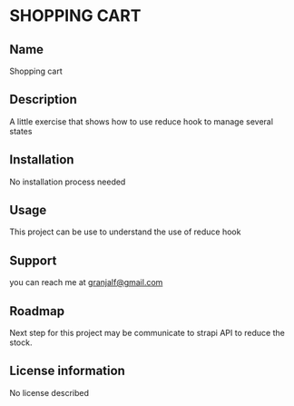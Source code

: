 # SHOPPING CART
## Name
Shopping cart

## Description
A little exercise that shows how to use reduce hook to manage several states

## Installation
No installation process needed

## Usage
This project can be use to understand the use of reduce hook

## Support
you can reach me at granjalf@gmail.com

## Roadmap
Next step for this project may be communicate to strapi API to reduce the stock.

## License information
No license described